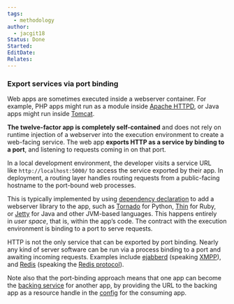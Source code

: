 ```yaml
---
tags:
  - methodology
author:
  - jacgit18
Status: Done
Started: 
EditDate: 
Relates:
---
```

### Export services via port binding

Web apps are sometimes executed inside a webserver container. For example, PHP apps might run as a module inside [Apache HTTPD](http://httpd.apache.org/), or Java apps might run inside [Tomcat](http://tomcat.apache.org/).

**The twelve-factor app is completely self-contained** and does not rely on runtime injection of a webserver into the execution environment to create a web-facing service. The web app **exports HTTP as a service by binding to a port**, and listening to requests coming in on that port.

In a local development environment, the developer visits a service URL like `http://localhost:5000/` to access the service exported by their app. In deployment, a routing layer handles routing requests from a public-facing hostname to the port-bound web processes.

This is typically implemented by using [dependency declaration](https://12factor.net/dependencies) to add a webserver library to the app, such as [Tornado](http://www.tornadoweb.org/) for Python, [Thin](http://code.macournoyer.com/thin/) for Ruby, or [Jetty](http://www.eclipse.org/jetty/) for Java and other JVM-based languages. This happens entirely in _user space_, that is, within the app’s code. The contract with the execution environment is binding to a port to serve requests.

HTTP is not the only service that can be exported by port binding. Nearly any kind of server software can be run via a process binding to a port and awaiting incoming requests. Examples include [ejabberd](http://www.ejabberd.im/) (speaking [XMPP](http://xmpp.org/)), and [Redis](http://redis.io/) (speaking the [Redis protocol](http://redis.io/topics/protocol)).

Note also that the port-binding approach means that one app can become the [backing service](https://12factor.net/backing-services) for another app, by providing the URL to the backing app as a resource handle in the [config](https://12factor.net/config) for the consuming app.